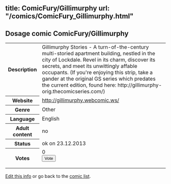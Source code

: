 title: ComicFury/Gillimurphy
url: "/comics/ComicFury_Gillimurphy.html"
---
Dosage comic ComicFury/Gillimurphy
-----------------------------------------

<p id="msg"></p>
<script type="text/javascript">
if (window.location.search === '?edit_info_mail=sent_ok') {
  var elem = document.getElementById("msg");
  elem.innerHTML = 'Edited information sucessfully sent for review, which is usually done daily. Thanks!';
  elem.className = 'ok';
}
</script>
<table class="comicinfo">
<tr>
<th>Description</th><td>Gillimurphy Stories - A turn-of-the-century multi-storied apartment building, nestled in the city of Lockdale. Revel in its charm, discover its secrets, and meet its unwittingly affable occupants. (If you're enjoying this strip, take a gander at the original GS series which predates the current edition, found here: http://gillimurphy-orig.thecomicseries.com/)</td>
</tr>
<tr>
<th>Website</th><td><a href="http://gillimurphy.webcomic.ws/">http://gillimurphy.webcomic.ws/</a></td>
</tr>
<tr>
<th>Genre</th><td>Other</td>
</tr>
<tr>
<th>Language</th><td>English</td>
</tr>
<tr>
<th>Adult content</th><td>no</td>
</tr>
<tr>
<th>Status</th><td>ok on 23.12.2013</td>
</tr>
<tr>
<th>Votes</th><td>0
<form action="http://gaecounter.appspot.com/count/" method="POST">
<input name="name" type="hidden" value="ComicFury_Gillimurphy"/>
<input name="uid" type="hidden" id="voteuid" value=""/>
<input type="submit" value="Vote"/>
</form>
</td>
</tr>
</table>
<script type="text/javascript">
var ua = navigator.userAgent;
document.getElementById("voteuid").value = ua.replace(/[^a-zA-Z0-9\._:]/g , "_");;
</script>

[Edit this info](ComicFury_Gillimurphy_edit.html) or go back to the [comic list](../comic-index.html).
